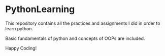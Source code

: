 # PythonLearning

This repository contains all the practices and assignments I did in order to learn python.

Basic fundamentals of python and concepts of OOPs are included.

Happy Coding!

